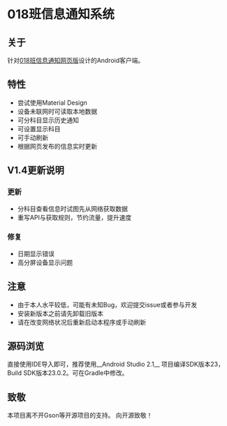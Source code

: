 # 018班信息通知系统

## 关于
针对[018班信息通知网页版](http://119.29.38.129:8000/)设计的Android客户端。


## 特性
+ 尝试使用Material Design
+ 设备未联网时可读取本地数据
+ 可分科目显示历史通知
+ 可设置显示科目
+ 可手动刷新
+ 根据网页发布的信息实时更新

## V1.4更新说明
### 更新
+ 分科目查看信息时试图先从网络获取数据
+ 重写API与获取规则，节约流量，提升速度

### 修复
+ 日期显示错误
+ 高分屏设备显示问题

## 注意
+ 由于本人水平较低，可能有未知Bug，欢迎提交issue或者参与开发
+ 安装新版本之前请先卸载旧版本
+ 请在改变网络状况后重新启动本程序或手动刷新

## 源码浏览
直接使用IDE导入即可，推荐使用__Android Studio 2.1__
项目编译SDK版本23，Build SDK版本23.0.2。可在Gradle中修改。

## 致敬
本项目离不开Gson等开源项目的支持。
向开源致敬！

